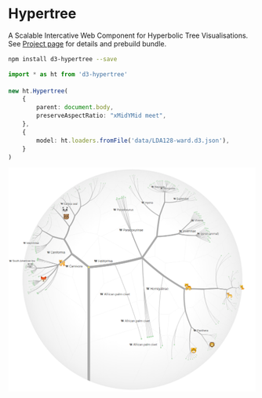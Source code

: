 # Hypertree

A Scalable Intercative Web Component for Hyperbolic Tree Visualisations.
See [Project page](https://glouwa.github.io/d3-hypertree/) for details and prebuild bundle.

```bash
npm install d3-hypertree --save
```

```typescript
import * as ht from 'd3-hypertree'

new ht.Hypertree(
    {
        parent: document.body,
        preserveAspectRatio: "xMidYMid meet",
    },
    {
        model: ht.loaders.fromFile('data/LDA128-ward.d3.json'),
    }
)
```
![Screen shot](docs/img/screenshot-light.png?raw=true)